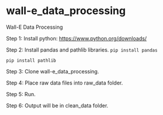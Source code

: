 # wall-e_data_processing
Wall-E Data Processing

Step 1:
Install python: https://www.python.org/downloads/ 

Step 2: 
Install pandas and pathlib libraries.
```pip install pandas```

```pip install pathlib```

Step 3:
Clone wall-e_data_processing.

Step 4:
Place raw data files into raw_data folder. 

Step 5: 
Run.

Step 6:
Output will be in clean_data folder. 
